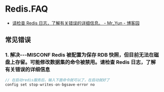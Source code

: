 # Redis.FAQ

- [请检查 Redis 日志，了解有关错误的详细信息。 - Mr_Yun - 博客园](https://www.cnblogs.com/yunwangjun-python-520/p/11300715.html)

## 常见错误

### 1. 解决---MISCONF Redis 被配置为保存 RDB 快照，但目前无法在磁盘上存留。可能修改数据集的命令被禁用。请检查 Redis 日志，了解有关错误的详细信息

```c#
// 在启动redis服务后，输入下面命令就可以了，在启动就好了
config set stop-writes-on-bgsave-error no
```
